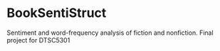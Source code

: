 # BookSentiStruct
Sentiment and word-frequency analysis of fiction and nonfiction. Final project for DTSC5301
